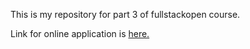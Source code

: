 This is my repository for part 3 of fullstackopen course.

Link for online application is [here.](https://copper-crab-tam.cyclic.app/)